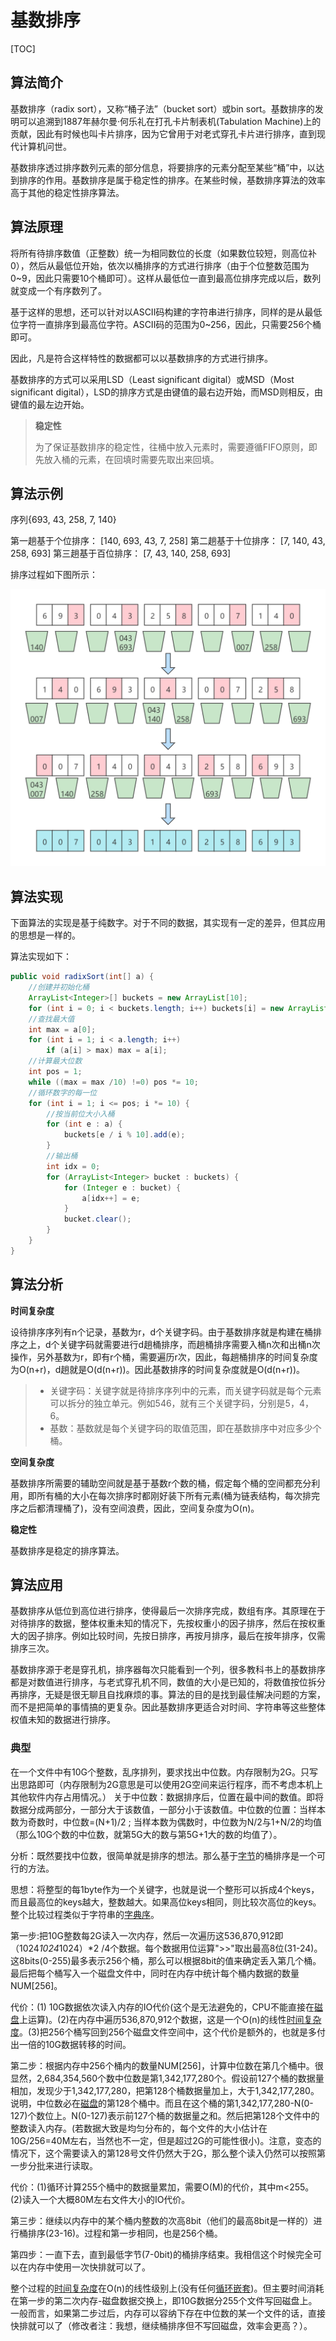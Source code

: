 # 基数排序

[TOC]

## 算法简介

基数排序（radix sort），又称“桶子法”（bucket sort）或bin sort。基数排序的发明可以追溯到1887年赫尔曼·何乐礼在打孔卡片制表机(Tabulation Machine)上的贡献，因此有时候也叫卡片排序，因为它曾用于对老式穿孔卡片进行排序，直到现代计算机问世。

基数排序透过排序数列元素的部分信息，将要排序的元素分配至某些“桶”中，以达到排序的作用。基数排序是属于稳定性的排序。在某些时候，基数排序算法的效率高于其他的稳定性排序算法。

## 算法原理

将所有待排序数值（正整数）统一为相同数位的长度（如果数位较短，则高位补0），然后从最低位开始，依次以桶排序的方式进行排序（由于个位整数范围为0~9，因此只需要10个桶即可）。这样从最低位一直到最高位排序完成以后，数列就变成一个有序数列了。

基于这样的思想，还可以针对以ASCII码构建的字符串进行排序，同样的是从最低位字符一直排序到最高位字符。ASCII码的范围为0~256，因此，只需要256个桶即可。

因此，凡是符合这样特性的数据都可以以基数排序的方式进行排序。

基数排序的方式可以采用LSD（Least significant digital）或MSD（Most significant digital），LSD的排序方式是由键值的最右边开始，而MSD则相反，由键值的最左边开始。

> **稳定性**
>
> 为了保证基数排序的稳定性，往桶中放入元素时，需要遵循FIFO原则，即先放入桶的元素，在回填时需要先取出来回填。

## 算法示例

序列{693, 43, 258, 7, 140}

第一趟基于个位排序： [140,  693,  43,  7,  258]
第二趟基于十位排序： [7,  140,  43,  258,  693]
第三趟基于百位排序： [7,  43,  140,  258,  693]

排序过程如下图所示：

![](images/radix-sort.png)

## 算法实现

下面算法的实现是基于纯数字。对于不同的数据，其实现有一定的差异，但其应用的思想是一样的。

算法实现如下：

```java
public void radixSort(int[] a) {
    //创建并初始化桶
    ArrayList<Integer>[] buckets = new ArrayList[10];
    for (int i = 0; i < buckets.length; i++) buckets[i] = new ArrayList<>();
    //查找最大值
    int max = a[0];
    for (int i = 1; i < a.length; i++)
        if (a[i] > max) max = a[i];
    //计算最大位数
    int pos = 1;
    while ((max = max /10) !=0) pos *= 10;
    //循环数字的每一位
    for (int i = 1; i <= pos; i *= 10) {
        //按当前位大小入桶
        for (int e : a) {
            buckets[e / i % 10].add(e);
        }
        //输出桶
        int idx = 0;
        for (ArrayList<Integer> bucket : buckets) {
            for (Integer e : bucket) {
                a[idx++] = e;
            }
            bucket.clear();
        }
    }
}
```

## 算法分析

**时间复杂度**

设待排序序列有n个记录，基数为r，d个关键字码。由于基数排序就是构建在桶排序之上，d个关键字码就需要进行d趟桶排序，而趟桶排序需要入桶n次和出桶n次操作，另外基数为r，即有r个桶，需要遍历r次，因此，每趟桶排序的时间复杂度为O(n+r)，d趟就是O(d(n+r))。因此基数排序的时间复杂度就是O(d(n+r))。

> - 关键字码：关键字就是待排序序列中的元素，而关键字码就是每个元素可以拆分的独立单元。例如546，就有三个关键字码，分别是5，4，6。
>- 基数：基数就是每个关键字码的取值范围，即在基数排序中对应多少个桶。

**空间复杂度**

基数排序所需要的辅助空间就是基于基数r个数的桶，假定每个桶的空间都充分利用，即所有桶的大小在每次排序时都刚好装下所有元素(桶为链表结构，每次排完序之后都清理桶了)，没有空间浪费，因此，空间复杂度为O(n)。

**稳定性**

基数排序是稳定的排序算法。

## 算法应用

基数排序从低位到高位进行排序，使得最后一次排序完成，数组有序。其原理在于对待排序的数据，整体权重未知的情况下，先按权重小的因子排序，然后在按权重大的因子排序。例如比较时间，先按日排序，再按月排序，最后在按年排序，仅需排序三次。

基数排序源于老是穿孔机，排序器每次只能看到一个列，很多教科书上的基数排序都是对数值进行排序，与老式穿孔机不同，数值的大小是已知的，将数值按位拆分再排序，无疑是很无聊且自找麻烦的事。算法的目的是找到最佳解决问题的方案，而不是把简单的事情搞的更复杂。因此基数排序更适合对时间、字符串等这些整体权值未知的数据进行排序。



### 典型

在一个文件中有10G个整数，乱序排列，要求找出中位数。内存限制为2G。只写出思路即可（内存限制为2G意思是可以使用2G空间来运行程序，而不考虑本机上其他软件内存占用情况。） 关于中位数：数据排序后，位置在最中间的数值。即将数据分成两部分，一部分大于该数值，一部分小于该数值。中位数的位置：当样本数为奇数时，中位数=(N+1)/2 ; 当样本数为偶数时，中位数为N/2与1+N/2的均值（那么10G个数的中位数，就第5G大的数与第5G+1大的数的均值了）。

分析：既然要找中位数，很简单就是排序的想法。那么基于[字节](https://baike.baidu.com/item/字节)的桶排序是一个可行的方法。

思想：将整型的每1byte作为一个关键字，也就是说一个整形可以拆成4个keys，而且最高位的keys越大，整数越大。如果高位keys相同，则比较次高位的keys。整个比较过程类似于字符串的[字典序](https://baike.baidu.com/item/字典序)。

第一步:把10G整数每2G读入一次内存，然后一次遍历这536,870,912即（1024*1024*1024）*2 /4个数据。每个数据用位运算">>"取出最高8位(31-24)。这8bits(0-255)最多表示256个桶，那么可以根据8bit的值来确定丢入第几个桶。最后把每个桶写入一个磁盘文件中，同时在内存中统计每个桶内数据的数量NUM[256]。

代价：(1) 10G数据依次读入内存的IO代价(这个是无法避免的，CPU不能直接在[磁盘](https://baike.baidu.com/item/磁盘)上运算)。(2)在内存中遍历536,870,912个数据，这是一个O(n)的线性[时间复杂度](https://baike.baidu.com/item/时间复杂度)。(3)把256个桶写回到256个磁盘文件空间中，这个代价是额外的，也就是多付出一倍的10G数据转移的时间。

第二步：根据内存中256个桶内的数量NUM[256]，计算中位数在第几个桶中。很显然，2,684,354,560个数中位数是第1,342,177,280个。假设前127个桶的数据量相加，发现少于1,342,177,280，把第128个桶数据量加上，大于1,342,177,280。说明，中位数必在[磁盘](https://baike.baidu.com/item/磁盘)的第128个桶中。而且在这个桶的第1,342,177,280-N(0-127)个数位上。N(0-127)表示前127个桶的数据量之和。然后把第128个文件中的整数读入内存。(若数据大致是均匀分布的，每个文件的大小估计在10G/256=40M左右，当然也不一定，但是超过2G的可能性很小)。注意，变态的情况下，这个需要读入的第128号文件仍然大于2G，那么整个读入仍然可以按照第一步分批来进行读取。

代价：(1)循环计算255个桶中的数据量累加，需要O(M)的代价，其中m<255。(2)读入一个大概80M左右文件大小的IO代价。

第三步：继续以内存中的某个桶内整数的次高8bit（他们的最高8bit是一样的）进行桶排序(23-16)。过程和第一步相同，也是256个桶。

第四步：一直下去，直到最低字节(7-0bit)的桶排序结束。我相信这个时候完全可以在内存中使用一次快排就可以了。

整个过程的[时间复杂度](https://baike.baidu.com/item/时间复杂度)在O(n)的线性级别上(没有任何[循环嵌套](https://baike.baidu.com/item/循环嵌套))。但主要时间消耗在第一步的第二次内存-磁盘数据交换上，即10G数据分255个文件写回磁盘上。一般而言，如果第二步过后，内存可以容纳下存在中位数的某一个文件的话，直接快排就可以了（修改者注：我想，继续桶排序但不写回磁盘，效率会更高？）。







